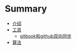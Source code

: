 # Summary

* [介绍](README.md)
* [工具](tools/README.md)
    + [gitbook和github双向同步](tools/github-gitbook.md)
* [算法](algorithm/README.md)

